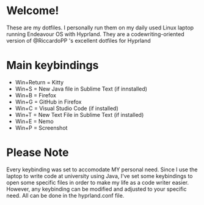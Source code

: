 # Welcome!
These are my dotfiles. I personally run them on my daily used Linux laptop running Endeavour OS with Hyprland. They are a codewriting-oriented version of @RiccardoPP 's excellent dotfiles for Hyprland

# Main keybindings
- Win+Return = Kitty
- Win+S = New Java file in Sublime Text (if innstalled)
- Win+B = Firefox
- Win+G = GitHub in Firefox
- Win+C = Visual Studio Code (if installed)
- Win+T = New Text File in Sublime Text (if installed)
- Win+E = Nemo
- Win+P = Screenshot

# Please Note
Every keybinding was set to accomodate MY personal need. Since I use the laptop to write code at university using Java, I've set some keybindings to open some specific files in order to make my life as a code writer easier. However, any keybinding can be modified and adjusted to your specific need. All can be done in the hyprland.conf file.
